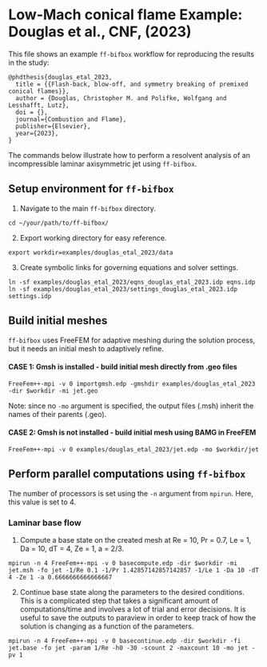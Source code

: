 # Low-Mach conical flame Example: Douglas et al., CNF, (2023)
This file shows an example `ff-bifbox` workflow for reproducing the results in the study:
```
@phdthesis{douglas_etal_2023,
  title = {{Flash-back, blow-off, and symmetry breaking of premixed conical flames}},
  author = {Douglas, Christopher M. and Polifke, Wolfgang and Lesshafft, Lutz},
  doi = {},
  journal={Combustion and Flame},
  publisher={Elsevier},
  year={2023},
}
```
The commands below illustrate how to perform a resolvent analysis of an incompressible laminar axisymmetric jet using `ff-bifbox`.

## Setup environment for `ff-bifbox`
1. Navigate to the main `ff-bifbox` directory.
```
cd ~/your/path/to/ff-bifbox/
```
2. Export working directory for easy reference.
```
export workdir=examples/douglas_etal_2023/data
```
3. Create symbolic links for governing equations and solver settings.
```
ln -sf examples/douglas_etal_2023/eqns_douglas_etal_2023.idp eqns.idp
ln -sf examples/douglas_etal_2023/settings_douglas_etal_2023.idp settings.idp
```

## Build initial meshes
`ff-bifbox` uses FreeFEM for adaptive meshing during the solution process, but it needs an initial mesh to adaptively refine.
#### CASE 1: Gmsh is installed - build initial mesh directly from .geo files
```
FreeFem++-mpi -v 0 importgmsh.edp -gmshdir examples/douglas_etal_2023 -dir $workdir -mi jet.geo
```
Note: since no `-mo` argument is specified, the output files (.msh) inherit the names of their parents (.geo).
#### CASE 2: Gmsh is not installed - build initial mesh using BAMG in FreeFEM
```
FreeFem++-mpi -v 0 examples/douglas_etal_2023/jet.edp -mo $workdir/jet
```

## Perform parallel computations using `ff-bifbox`
The number of processors is set using the `-n` argument from `mpirun`. Here, this value is set to 4.
### Laminar base flow
1. Compute a base state on the created mesh at Re = 10, Pr = 0.7, Le = 1, Da = 10, dT = 4, Ze = 1, a = 2/3.
```
mpirun -n 4 FreeFem++-mpi -v 0 basecompute.edp -dir $workdir -mi jet.msh -fo jet -1/Re 0.1 -1/Pr 1.42857142857142857 -1/Le 1 -Da 10 -dT 4 -Ze 1 -a 0.6666666666666667
```

2. Continue base state along the parameters to the desired conditions. This is a complicated step that takes a significant amount of computations/time and involves a lot of trial and error decisions. It is useful to save the outputs to paraview in order to keep track of how the solution is changing as a function of the parameters.
```
mpirun -n 4 FreeFem++-mpi -v 0 basecontinue.edp -dir $workdir -fi jet.base -fo jet -param 1/Re -h0 -30 -scount 2 -maxcount 10 -mo jet -pv 1
```
